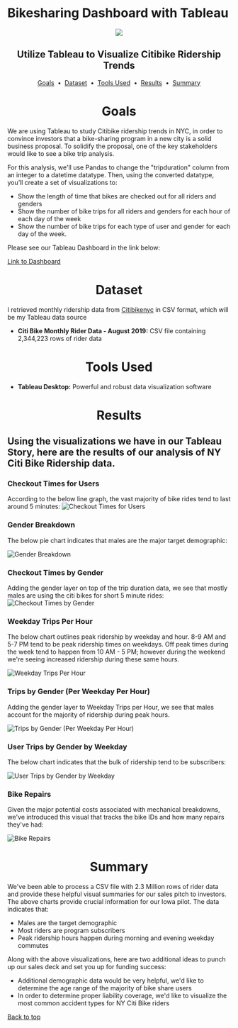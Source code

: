 # Bikesharing Dashboard with Tableau

<div align="center">
    <img src=Images/citibike.webp>
</div>

## <div align="center">Utilize Tableau to Visualize Citibike Ridership Trends</div>

<p align="center">
<a href="#goals">Goals</a> &nbsp;&bull;&nbsp;
<a href="#dataset">Dataset</a> &nbsp;&bull;&nbsp;
<a href="#tools-used">Tools Used</a> &nbsp;&bull;&nbsp;
<a href="#results">Results</a> &nbsp;&bull;&nbsp;
<a href="#summary">Summary</a>
</p>

# <div align="center">Goals</div>

We are using Tableau to study Citibike ridership trends in NYC, in order to convince investors that a bike-sharing program in a new city is a solid business proposal. To solidify the proposal, one of the key stakeholders would like to see a bike trip analysis.

For this analysis, we'll use Pandas to change the "tripduration" column from an integer to a datetime datatype. Then, using the converted datatype, you’ll create a set of visualizations to:

   - Show the length of time that bikes are checked out for all riders and genders
   - Show the number of bike trips for all riders and genders for each hour of each day of the week
   - Show the number of bike trips for each type of user and gender for each day of the week.

Please see our Tableau Dashboard in the link below:

[Link to Dashboard](https://public.tableau.com/views/CitiBikeChallenge_16549181178130/CheckoutTimesforUsers?:language=en-GB&publish=yes&:display_count=n&:origin=viz_share_link)

# <div align="center">Dataset</div>

I retrieved monthly ridership data from [Citibikenyc](https://www.citibikenyc.com/system-data) in CSV format, which will be my Tableau data source

- **Citi Bike Monthly Rider Data - August 2019:** CSV file containing 2,344,223 rows of rider data

# <div align="center">Tools Used</div>
- **Tableau Desktop:** Powerful and robust data visualization software

# <div align="center">Results</div>

## Using the visualizations we have in our Tableau Story, here are the results of our analysis of NY Citi Bike Ridership data.

### Checkout Times for Users

According to the below line graph, the vast majority of bike rides tend to last around 5 minutes:
![Checkout Times for Users](images/1_Checkout_Times_for_Users.png)

### Gender Breakdown

The below pie chart indicates that males are the major target demographic:

![Gender Breakdown](images/2_Gender_Breakdown.png)

### Checkout Times by Gender

Adding the gender layer on top of the trip duration data, we see that mostly males are using the citi bikes for short 5 minute rides:
![Checkout Times by Gender](images/3_Checkout_Times_by_Gender.png)

### Weekday Trips Per Hour

The below chart outlines peak ridership by weekday and hour. 8-9 AM and 5-7 PM tend to be peak ridership times on weekdays. Off peak times during the week tend to happen from 10 AM - 5 PM; however during the weekend we're seeing increased ridership during these same hours.

![Weekday Trips Per Hour](images/4_Weekday_Trips_Per_Hour.png)

### Trips by Gender (Per Weekday Per Hour)

Adding the gender layer to Weekday Trips per Hour, we see that males account for the majority of ridership during peak hours.

![Trips by Gender (Per Weekday Per Hour)](images/5_Trips_by_Gender_Weekday_per_HR.png)

### User Trips by Gender by Weekday

The below chart indicates that the bulk of ridership tend to be subscribers:

![User Trips by Gender by Weekday](images/6_User_Trips_By_Gender_by_Weekday.png)


### Bike Repairs

Given the major potential costs associated with mechanical breakdowns, we've introduced this visual that tracks the bike IDs and how many repairs they've had:

![Bike Repairs](images/7_Bike_Repairs.png)

# <div align="center">Summary</div>

We've been able to process a CSV file with 2.3 Million rows of rider data and provide these helpful visual summaries for our sales pitch to investors. The above charts provide crucial information for our Iowa pilot. The data indicates that:

- Males are the target demographic
- Most riders are program subscribers 
- Peak ridership hours happen during morning and evening weekday commutes

Along with the above visualizations, here are two additional ideas to punch up our sales deck and set you up for funding success:
- Additional demographic data would be very helpful, we'd like to determine the age range of the majority of bike share users
- In order to determine proper liability coverage, we'd like to visualize the most common accident types for NY Citi Bike riders

[Back to top](#bikesharing-dashboard-with-tableau)
